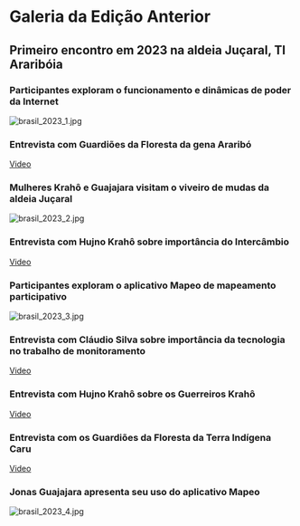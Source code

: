 
# Galeria da Edição Anterior


## Primeiro encontro em 2023 na aldeia Juçaral, TI Araribóia


### Participantes exploram o funcionamento e dinâmicas de poder da Internet


![brasil_2023_1.jpg](https://prod-files-secure.s3.us-west-2.amazonaws.com/e294c517-062c-4d9d-9b6a-e105c195d06a/c49e9957-6dea-497e-8ad6-9bff9e492dd4/brasil_2023_1.jpg?X-Amz-Algorithm=AWS4-HMAC-SHA256&X-Amz-Content-Sha256=UNSIGNED-PAYLOAD&X-Amz-Credential=ASIAZI2LB4666XUMPTVM%2F20250517%2Fus-west-2%2Fs3%2Faws4_request&X-Amz-Date=20250517T184939Z&X-Amz-Expires=3600&X-Amz-Security-Token=IQoJb3JpZ2luX2VjEKn%2F%2F%2F%2F%2F%2F%2F%2F%2F%2FwEaCXVzLXdlc3QtMiJIMEYCIQCImrGsJdVoqeABeDT5EdZwu67nhCGnDYUr83c%2Bq64%2FpQIhAOB6CJ7IXoMcOJ%2FtqMoFxOqzmmA%2BUzW1Xt8GHGswSvPYKv8DCGIQABoMNjM3NDIzMTgzODA1Igw%2FmdffQoI0ILAtdLsq3AMEcmtcIzp7JiiuOmK03rYEJId9tE%2BfMcnGTPkZEGWcTr6%2F7AdeQonUPLz%2FQG%2Bwx9vXwY3XETxJZWnAnpZYipAMX%2B51B3MS104Cm3cJWsbTqWVPwP5a6x3WLI5T5pMv1O4POa5pElA%2BOwSKC5XJkPmkvj33qLA8L0EHTIC0xluERExRcDjJq0osRbUujoKa0tWnpW9wt5IMhGhMR%2FOtZGfUoLJWeGkwX%2F970x709AB1MGQi7CvlggTBRNFpuL5KQ6sDUGpKMsBpoTJ3RFJxKOq%2Fv9YErDCJA6bIp8ysBdqyVSktqKm%2BB0e%2BcYlHMsD6uzh2Ci375yO3A4UKVw7fAW3om9S6JOZyDFN%2F%2FK6I4meC8rv17zKCnJdLs1bzl%2F042Y4yjFoMXnqAUzaXoNPwGIADk8RLNLbm0%2FJDoey5Dv%2BlLMHbsKMc9FdEOIXJK4y4xVrnQEk9l03JTc1%2FJp3leUAGG%2FHysQgo3sTxmdBN0x3ytLIIHc%2BQQuLQCCrozNxz9%2FDCow15h12oyNyUSYK4N8bKCKH3scsmsd6Pa4mjmxP6Muh06lup6ioFqthSsahA8Hz6I5naClcNYi0GEbqESHkv9lbtFsbQJFU5kg4xPl8Izk3u0O4Y2jNcee7o6TCL8qLBBjqkAZbPqU%2FSbB0kmwUa4moRCmcCVnp6i7WeHwt9VBlO55%2BUTMlFmXuPCpk1vxhFT8GS851HnvYBsNXP5RGdEGES72h4dwRMt6EWkFkPrlMNm6cyKciadcZHgEVe3Ce5CwjUzdPgqwGrrrsurVMZcFuXupWUJG2C%2BD%2FGWplQW%2BtVb9NEj%2BTG%2BFhvMtj%2FJAoiQPJROOywuhQHnO4bZVzaJrwaxUpf3C4T&X-Amz-Signature=d3481e5b84d9f148540993d127817fb11dd01bca578166e63269d0dbf6f7b8ae&X-Amz-SignedHeaders=host&x-id=GetObject)


### Entrevista com Guardiões da Floresta da gena Araribó


[Video](https://www.youtube.com/embed/SNvMiRkTfdg)


### Mulheres Krahô e Guajajara visitam o viveiro de mudas da aldeia Juçaral


![brasil_2023_2.jpg](https://prod-files-secure.s3.us-west-2.amazonaws.com/e294c517-062c-4d9d-9b6a-e105c195d06a/828109cd-30dc-4eea-a036-07f3c2c59027/brasil_2023_2.jpg?X-Amz-Algorithm=AWS4-HMAC-SHA256&X-Amz-Content-Sha256=UNSIGNED-PAYLOAD&X-Amz-Credential=ASIAZI2LB4666XUMPTVM%2F20250517%2Fus-west-2%2Fs3%2Faws4_request&X-Amz-Date=20250517T184939Z&X-Amz-Expires=3600&X-Amz-Security-Token=IQoJb3JpZ2luX2VjEKn%2F%2F%2F%2F%2F%2F%2F%2F%2F%2FwEaCXVzLXdlc3QtMiJIMEYCIQCImrGsJdVoqeABeDT5EdZwu67nhCGnDYUr83c%2Bq64%2FpQIhAOB6CJ7IXoMcOJ%2FtqMoFxOqzmmA%2BUzW1Xt8GHGswSvPYKv8DCGIQABoMNjM3NDIzMTgzODA1Igw%2FmdffQoI0ILAtdLsq3AMEcmtcIzp7JiiuOmK03rYEJId9tE%2BfMcnGTPkZEGWcTr6%2F7AdeQonUPLz%2FQG%2Bwx9vXwY3XETxJZWnAnpZYipAMX%2B51B3MS104Cm3cJWsbTqWVPwP5a6x3WLI5T5pMv1O4POa5pElA%2BOwSKC5XJkPmkvj33qLA8L0EHTIC0xluERExRcDjJq0osRbUujoKa0tWnpW9wt5IMhGhMR%2FOtZGfUoLJWeGkwX%2F970x709AB1MGQi7CvlggTBRNFpuL5KQ6sDUGpKMsBpoTJ3RFJxKOq%2Fv9YErDCJA6bIp8ysBdqyVSktqKm%2BB0e%2BcYlHMsD6uzh2Ci375yO3A4UKVw7fAW3om9S6JOZyDFN%2F%2FK6I4meC8rv17zKCnJdLs1bzl%2F042Y4yjFoMXnqAUzaXoNPwGIADk8RLNLbm0%2FJDoey5Dv%2BlLMHbsKMc9FdEOIXJK4y4xVrnQEk9l03JTc1%2FJp3leUAGG%2FHysQgo3sTxmdBN0x3ytLIIHc%2BQQuLQCCrozNxz9%2FDCow15h12oyNyUSYK4N8bKCKH3scsmsd6Pa4mjmxP6Muh06lup6ioFqthSsahA8Hz6I5naClcNYi0GEbqESHkv9lbtFsbQJFU5kg4xPl8Izk3u0O4Y2jNcee7o6TCL8qLBBjqkAZbPqU%2FSbB0kmwUa4moRCmcCVnp6i7WeHwt9VBlO55%2BUTMlFmXuPCpk1vxhFT8GS851HnvYBsNXP5RGdEGES72h4dwRMt6EWkFkPrlMNm6cyKciadcZHgEVe3Ce5CwjUzdPgqwGrrrsurVMZcFuXupWUJG2C%2BD%2FGWplQW%2BtVb9NEj%2BTG%2BFhvMtj%2FJAoiQPJROOywuhQHnO4bZVzaJrwaxUpf3C4T&X-Amz-Signature=ca9cdbfcaae82ba594d7413d469ae40cc1c63768c45e2b0f50bd262dbb548973&X-Amz-SignedHeaders=host&x-id=GetObject)


### Entrevista com Hujno Krahô sobre importância do Intercâmbio


[Video](https://www.youtube.com/embed/CotP9P1Xw6o)


### Participantes exploram o aplicativo Mapeo de mapeamento participativo


![brasil_2023_3.jpg](https://prod-files-secure.s3.us-west-2.amazonaws.com/e294c517-062c-4d9d-9b6a-e105c195d06a/f1b621a3-2a8b-477c-a7f0-6b8ab7564698/brasil_2023_3.jpg?X-Amz-Algorithm=AWS4-HMAC-SHA256&X-Amz-Content-Sha256=UNSIGNED-PAYLOAD&X-Amz-Credential=ASIAZI2LB4666XUMPTVM%2F20250517%2Fus-west-2%2Fs3%2Faws4_request&X-Amz-Date=20250517T184939Z&X-Amz-Expires=3600&X-Amz-Security-Token=IQoJb3JpZ2luX2VjEKn%2F%2F%2F%2F%2F%2F%2F%2F%2F%2FwEaCXVzLXdlc3QtMiJIMEYCIQCImrGsJdVoqeABeDT5EdZwu67nhCGnDYUr83c%2Bq64%2FpQIhAOB6CJ7IXoMcOJ%2FtqMoFxOqzmmA%2BUzW1Xt8GHGswSvPYKv8DCGIQABoMNjM3NDIzMTgzODA1Igw%2FmdffQoI0ILAtdLsq3AMEcmtcIzp7JiiuOmK03rYEJId9tE%2BfMcnGTPkZEGWcTr6%2F7AdeQonUPLz%2FQG%2Bwx9vXwY3XETxJZWnAnpZYipAMX%2B51B3MS104Cm3cJWsbTqWVPwP5a6x3WLI5T5pMv1O4POa5pElA%2BOwSKC5XJkPmkvj33qLA8L0EHTIC0xluERExRcDjJq0osRbUujoKa0tWnpW9wt5IMhGhMR%2FOtZGfUoLJWeGkwX%2F970x709AB1MGQi7CvlggTBRNFpuL5KQ6sDUGpKMsBpoTJ3RFJxKOq%2Fv9YErDCJA6bIp8ysBdqyVSktqKm%2BB0e%2BcYlHMsD6uzh2Ci375yO3A4UKVw7fAW3om9S6JOZyDFN%2F%2FK6I4meC8rv17zKCnJdLs1bzl%2F042Y4yjFoMXnqAUzaXoNPwGIADk8RLNLbm0%2FJDoey5Dv%2BlLMHbsKMc9FdEOIXJK4y4xVrnQEk9l03JTc1%2FJp3leUAGG%2FHysQgo3sTxmdBN0x3ytLIIHc%2BQQuLQCCrozNxz9%2FDCow15h12oyNyUSYK4N8bKCKH3scsmsd6Pa4mjmxP6Muh06lup6ioFqthSsahA8Hz6I5naClcNYi0GEbqESHkv9lbtFsbQJFU5kg4xPl8Izk3u0O4Y2jNcee7o6TCL8qLBBjqkAZbPqU%2FSbB0kmwUa4moRCmcCVnp6i7WeHwt9VBlO55%2BUTMlFmXuPCpk1vxhFT8GS851HnvYBsNXP5RGdEGES72h4dwRMt6EWkFkPrlMNm6cyKciadcZHgEVe3Ce5CwjUzdPgqwGrrrsurVMZcFuXupWUJG2C%2BD%2FGWplQW%2BtVb9NEj%2BTG%2BFhvMtj%2FJAoiQPJROOywuhQHnO4bZVzaJrwaxUpf3C4T&X-Amz-Signature=a798b12641dbae2942b20a063d9b31a20c2ee44f576b5a9905da2cb70fc432d1&X-Amz-SignedHeaders=host&x-id=GetObject)


### Entrevista com Cláudio Silva sobre importância da tecnologia no trabalho de monitoramento


[Video](https://www.youtube.com/embed/1X9SeEVK_Yc)


### Entrevista com Hujno Krahô sobre os Guerreiros Krahô


[Video](https://www.youtube.com/embed/GkICM_NgTO0)


### Entrevista com os Guardiões da Floresta da Terra Indígena Caru


[Video](https://www.youtube.com/embed/Y4Hf7HSTF74)


### Jonas Guajajara apresenta seu uso do aplicativo Mapeo


![brasil_2023_4.jpg](https://prod-files-secure.s3.us-west-2.amazonaws.com/e294c517-062c-4d9d-9b6a-e105c195d06a/abbcbbb6-756b-40c7-889f-428fa9b0ad48/brasil_2023_4.jpg?X-Amz-Algorithm=AWS4-HMAC-SHA256&X-Amz-Content-Sha256=UNSIGNED-PAYLOAD&X-Amz-Credential=ASIAZI2LB4666XUMPTVM%2F20250517%2Fus-west-2%2Fs3%2Faws4_request&X-Amz-Date=20250517T184939Z&X-Amz-Expires=3600&X-Amz-Security-Token=IQoJb3JpZ2luX2VjEKn%2F%2F%2F%2F%2F%2F%2F%2F%2F%2FwEaCXVzLXdlc3QtMiJIMEYCIQCImrGsJdVoqeABeDT5EdZwu67nhCGnDYUr83c%2Bq64%2FpQIhAOB6CJ7IXoMcOJ%2FtqMoFxOqzmmA%2BUzW1Xt8GHGswSvPYKv8DCGIQABoMNjM3NDIzMTgzODA1Igw%2FmdffQoI0ILAtdLsq3AMEcmtcIzp7JiiuOmK03rYEJId9tE%2BfMcnGTPkZEGWcTr6%2F7AdeQonUPLz%2FQG%2Bwx9vXwY3XETxJZWnAnpZYipAMX%2B51B3MS104Cm3cJWsbTqWVPwP5a6x3WLI5T5pMv1O4POa5pElA%2BOwSKC5XJkPmkvj33qLA8L0EHTIC0xluERExRcDjJq0osRbUujoKa0tWnpW9wt5IMhGhMR%2FOtZGfUoLJWeGkwX%2F970x709AB1MGQi7CvlggTBRNFpuL5KQ6sDUGpKMsBpoTJ3RFJxKOq%2Fv9YErDCJA6bIp8ysBdqyVSktqKm%2BB0e%2BcYlHMsD6uzh2Ci375yO3A4UKVw7fAW3om9S6JOZyDFN%2F%2FK6I4meC8rv17zKCnJdLs1bzl%2F042Y4yjFoMXnqAUzaXoNPwGIADk8RLNLbm0%2FJDoey5Dv%2BlLMHbsKMc9FdEOIXJK4y4xVrnQEk9l03JTc1%2FJp3leUAGG%2FHysQgo3sTxmdBN0x3ytLIIHc%2BQQuLQCCrozNxz9%2FDCow15h12oyNyUSYK4N8bKCKH3scsmsd6Pa4mjmxP6Muh06lup6ioFqthSsahA8Hz6I5naClcNYi0GEbqESHkv9lbtFsbQJFU5kg4xPl8Izk3u0O4Y2jNcee7o6TCL8qLBBjqkAZbPqU%2FSbB0kmwUa4moRCmcCVnp6i7WeHwt9VBlO55%2BUTMlFmXuPCpk1vxhFT8GS851HnvYBsNXP5RGdEGES72h4dwRMt6EWkFkPrlMNm6cyKciadcZHgEVe3Ce5CwjUzdPgqwGrrrsurVMZcFuXupWUJG2C%2BD%2FGWplQW%2BtVb9NEj%2BTG%2BFhvMtj%2FJAoiQPJROOywuhQHnO4bZVzaJrwaxUpf3C4T&X-Amz-Signature=ce273f18f9b3d36c7944c4b3a9c4767583f7c074c810630e8104fc90af040e2d&X-Amz-SignedHeaders=host&x-id=GetObject)

